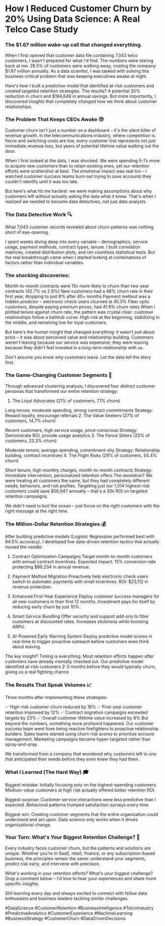 # How I Reduced Customer Churn by 20% Using Data Science: A Real Telco Case Study 
### The $1.67 million wake-up call that changed everything.

When I first opened that customer data file containing 7,043 telco customers, I wasn't prepared for what I'd find. The numbers were staring back at me: 26.5% of customers were walking away, costing the company $1.67 million annually. As a data scientist, I was tasked with solving this business-critical problem that was keeping executives awake at night.

Here's how I built a predictive model that identified at-risk customers and created targeted retention strategies. The results? A potential 20% reduction in churn and $194,649 in annual savings. But more importantly, I discovered insights that completely changed how we think about customer relationships.

### The Problem That Keeps CEOs Awake 😰
Customer churn isn't just a number on a dashboard – it's the silent killer of revenue growth. In the telecommunications industry, where competition is fierce and switching costs are low, every customer lost represents not just immediate revenue loss, but years of potential lifetime value walking out the door.

When I first looked at the data, I was shocked. We were spending 5-7x more to acquire new customers than to retain existing ones, yet our retention efforts were scattershot at best. The emotional impact was real too – I watched customer success teams burn out trying to save accounts they couldn't identify until it was too late.

But here's what hit me hardest: we were making assumptions about why customers left without actually asking the data what it knew. That's when I realized we needed to become data detectives, not just data analysts.

### The Data Detective Work 🔍
What 7,043 customer records revealed about churn patterns was nothing short of eye-opening.

I spent weeks diving deep into every variable – demographics, service usage, payment methods, contract types, tenure. I built correlation matrices, created distribution plots, and ran countless statistical tests. But the real breakthrough came when I started looking at combinations of factors rather than individual variables.

### The shocking discoveries:

Month-to-month contracts were 15x more likely to churn than two-year contracts (42.7% vs 2.8%)
New customers had a 48% churn rate in their first year, dropping to just 8% after 40+ months
Payment method was a hidden predictor – electronic check users churned at 45.3%
Fiber optic customers, despite paying premium prices, had 41.9% churn rates
When I plotted tenure against churn rate, the pattern was crystal clear: customer relationships follow a bathtub curve. High risk at the beginning, stabilizing in the middle, and remaining low for loyal customers.

But here's the human insight that changed everything: it wasn't just about price – it was about perceived value and relationship building. Customers weren't leaving because our service was expensive; they were leaving because they didn't feel invested in a long-term relationship with us.

Don't assume you know why customers leave. Let the data tell the story first.

### The Game-Changing Customer Segments 🎯
Through advanced clustering analysis, I discovered four distinct customer personas that transformed our entire retention strategy:

1. The Loyal Advocates (21% of customers, 7.1% churn)

Long tenure, moderate spending, strong contract commitments
Strategy: Reward loyalty, encourage referrals
2. The Value Seekers (27% of customers, 14.7% churn)

Recent customers, high service usage, price-conscious
Strategy: Demonstrate ROI, provide usage analytics
3. The Fence Sitters (23% of customers, 23.3% churn)

Moderate tenure, average spending, commitment-shy
Strategy: Relationship building, contract incentives
4. The Flight Risks (29% of customers, 54.4% churn)

Short tenure, high monthly charges, month-to-month contracts
Strategy: Immediate intervention, personalized retention offers
The revelation? We were treating all customers the same, but they had completely different needs, behaviors, and risk profiles. Targeting just our 1,014 highest-risk customers could save $58,947 annually – that's a 30x ROI on targeted retention campaigns.

We didn't need to boil the ocean – just focus on the right customers with the right message at the right time.

### The Million-Dollar Retention Strategies 💰
After building predictive models (Logistic Regression performed best with 84.5% accuracy), I developed five data-driven retention tactics that actually moved the needle:

1. Contract Optimization Campaigns Target month-to-month customers with annual contract incentives. Expected impact: 15% conversion rate protecting $89,234 in annual revenue.

2. Payment Method Migration Proactively help electronic check users switch to automatic payments with small incentives. ROI: $23,112 in revenue protection.

3. Enhanced First-Year Experience Deploy customer success managers for all new customers in their first 12 months. Investment pays for itself by reducing early churn by just 10%.

4. Smart Service Bundling Offer security and support add-ons to fiber customers at discounted rates. Increases stickiness while boosting ARPU.

5. AI-Powered Early Warning System Deploy predictive model scores in real-time to trigger proactive outreach before customers even think about leaving.

The key insight? Timing is everything. Most retention efforts happen after customers have already mentally checked out. Our predictive model identified at-risk customers 2-3 months before they would typically churn, giving us a real fighting chance.

### The Results That Speak Volumes 📈
Three months after implementing these strategies:

✅ High-risk customer churn reduced by 18%
✅ First-year customer retention improved by 12%
✅ Contract migration campaigns exceeded targets by 23%
✅ Overall customer lifetime value increased by 8%
But beyond the numbers, something more profound happened. Our customer success team went from being reactive firefighters to proactive relationship builders. Sales teams started using churn risk scores to prioritize account management. Marketing campaigns became hyper-targeted rather than spray-and-pray.

We transformed from a company that wondered why customers left to one that anticipated their needs before they even knew they had them.

### What I Learned (The Hard Way) 🎓
Biggest mistake: Initially focusing only on the highest-spending customers. Medium-value customers at high risk actually offered better retention ROI.

Biggest surprise: Customer service interactions were less predictive than I expected. Behavioral patterns trumped satisfaction surveys every time.

Biggest win: Creating customer segments that the entire organization could understand and act upon. Data science only works when it drives organizational change.

### Your Turn: What's Your Biggest Retention Challenge? 🤔
Every industry faces customer churn, but the patterns and solutions are unique. Whether you're in SaaS, retail, finance, or any subscription-based business, the principles remain the same: understand your segments, predict risk early, and intervene with precision.

What's working in your retention efforts? What's your biggest challenge? Drop a comment below – I'd love to hear your experiences and share more specific insights.

Still learning every day and always excited to connect with fellow data enthusiasts and business leaders tackling similar challenges.

#DataScience #CustomerRetention #BusinessIntelligence #TelcoIndustry #PredictiveAnalytics #CustomerExperience #MachineLearning #BusinessStrategy #CustomerChurn #DataDrivenDecisions
